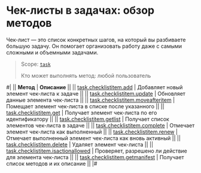 # Чек-листы в задачах: обзор методов

Чек-лист — это список конкретных шагов, на который вы разбиваете большую задачу. Он помогает организовать работу даже с самыми сложными и объемными задачами.

> Scope: [`task`](../../scopes/permissions.md)
>
> Кто может выполнять метод: любой пользователь

#|
|| **Метод** | **Описание** ||
|| [task.checklistitem.add](./task-checklist-item-add.md) | Добавляет новый элемент чек-листа к задаче ||
|| [task.checklistitem.update](./task-checklist-item-update.md) | Обновляет данные элемента чек-листа ||
|| [task.checklistitem.moveafteritem](./task-checklist-item-move-after-item.md) | Помещает элемент чек-листа в списке после указанного ||
|| [task.checklistitem.get](./task-checklist-item-get.md) | Получает элемент чек-листа по его идентификатору ||
|| [task.checklistitem.getlist](./task-checklist-item-get-list.md) | Получает список элементов чек-листа в задаче ||
|| [task.checklistitem.complete](./task-checklist-item-complete.md) | Отмечает элемент чек-листа как выполненный ||
|| [task.checklistitem.renew](./task-checklist-item-renew.md) | Отмечает выполненный элемент чек-листа как вновь активный ||
|| [task.checklistitem.delete](./task-checklist-item-delete.md) | Удаляет элемент чек-листа ||
|| [task.checklistitem.isactionallowed](./task-checklist-item-is-action-allowed.md) | Проверяет, разрешено ли действие для элемента чек-листа ||
|| [task.checklistitem.getmanifest](./task-checklist-item-get-manifest.md) | Получает список методов и их описание ||
|#